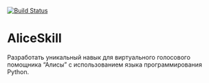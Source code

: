 [![Build Status](https://travis-ci.com/nothingholy/AliceSkill.svg?token=irox9AgZcGToRzCppip9&branch=master)](https://travis-ci.com/nothingholy/AliceSkill)
# AliceSkill
Разработать уникальный навык для виртуального голосового помощника “Алисы” с использованием языка программирования Python.
